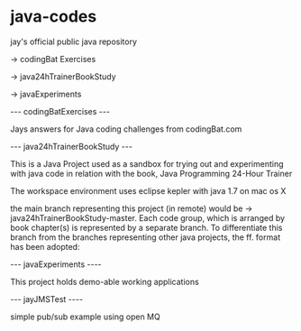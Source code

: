 java-codes
==========

jay's official public java repository

-> codingBat Exercises

-> java24hTrainerBookStudy

-> javaExperiments



--- codingBatExercises ---

Jays answers for Java coding challenges from codingBat.com

--- java24hTrainerBookStudy ---

This is a Java Project used as a sandbox for trying out and experimenting with java code in relation with the book, Java Programming 24-Hour Trainer

The workspace environment uses eclipse kepler with java 1.7 on mac os X

the main branch representing this project (in remote) would be -> java24hTrainerBookStudy-master. Each code group, which is arranged by book chapter(s) is represented by a separate branch. To differentiate this branch from the branches representing other java projects, the ff. format has been adopted:


--- javaExperiments ----

This project holds demo-able working applications

--- jayJMSTest ----

simple pub/sub example using open MQ